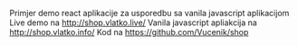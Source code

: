 Primjer demo react aplikacije za usporedbu sa vanila javascript aplikacijom
Live demo na http://shop.vlatko.live/
Vanila javascript apliakcija na http://shop.vlatko.info/
Kod na https://github.com/Vucenik/shop